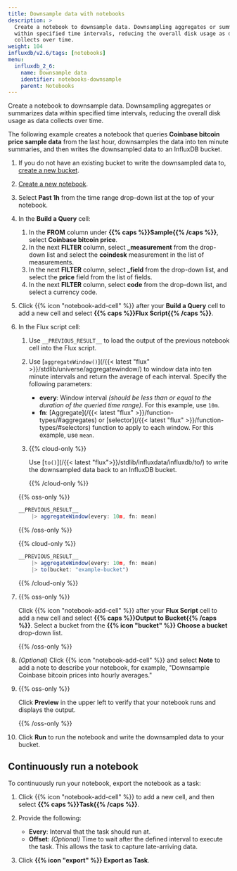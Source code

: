 ```yaml
---
title: Downsample data with notebooks
description: >
  Create a notebook to downsample data. Downsampling aggregates or summarizes data
  within specified time intervals, reducing the overall disk usage as data
  collects over time.
weight: 104
influxdb/v2.6/tags: [notebooks]
menu:
  influxdb_2_6:
    name: Downsample data
    identifier: notebooks-downsample
    parent: Notebooks
---
```


Create a notebook to downsample data. Downsampling aggregates or summarizes data
within specified time intervals, reducing the overall disk usage as data
collects over time.

The following example creates a notebook that queries **Coinbase bitcoin price
sample data** from the last hour, downsamples the data into ten minute summaries,
and then writes the downsampled data to an InfluxDB bucket.

1.  If you do not have an existing bucket to write the downsampled data to,
    [create a new bucket](/influxdb/v2.6/organizations/buckets/create-bucket/).
2.  [Create a new notebook](/influxdb/v2.6/notebooks/create-notebook/).
3.  Select **Past 1h** from the time range drop-down list at the top of your notebook.
4.  In the **Build a Query** cell:

    1.  In the **FROM** column under **{{% caps %}}Sample{{% /caps %}}**,
        select **Coinbase bitcoin price**.
    2.  In the next **FILTER** column, select **_measurement** from the drop-down list
        and select the **coindesk** measurement in the list of measurements.
    3.  In the next **FILTER** column, select **_field** from the drop-down list,
        and select the **price** field from the list of fields.
    4.  In the next **FILTER** column, select **code** from the drop-down list,
        and select a currency code.

5.  Click {{% icon "notebook-add-cell" %}} after your **Build a Query** cell to 
    add a new cell and select **{{% caps %}}Flux Script{{% /caps %}}**.

6.  In the Flux script cell:
    
    1.  Use `__PREVIOUS_RESULT__` to load the output of the previous notebook
        cell into the Flux script.
    2.  Use [`aggregateWindow()`](/{{< latest "flux" >}}/stdlib/universe/aggregatewindow/)
        to window data into ten minute intervals and return the average of each interval.
        Specify the following parameters:

        - **every**: Window interval _(should be less than or equal to the duration of the queried time range)_.
          For this example, use `10m`.
        - **fn**: [Aggregate](/{{< latest "flux" >}}/function-types/#aggregates)
          or [selector](/{{< latest "flux" >}}/function-types/#selectors) function
          to apply to each window.
          For this example, use `mean`.

    3.  {{% cloud-only %}}
        
        Use [`to()`](/{{< latest "flux">}}/stdlib/influxdata/influxdb/to/)
        to write the downsampled data back to an InfluxDB bucket.

        {{% /cloud-only %}}
    
    {{% oss-only %}}

    ```js
    __PREVIOUS_RESULT__
        |> aggregateWindow(every: 10m, fn: mean)
    ```
    {{% /oss-only %}}

    {{% cloud-only %}}

    ```js
    __PREVIOUS_RESULT__
        |> aggregateWindow(every: 10m, fn: mean)
        |> to(bucket: "example-bucket")
    ```
    {{% /cloud-only %}}

7.  {{% oss-only %}}
    
    Click {{% icon "notebook-add-cell" %}} after your **Flux Script** cell to 
    add a new cell and select **{{% caps %}}Output to Bucket{{% /caps %}}**.
    Select a bucket from the **{{% icon "bucket" %}} Choose a bucket**
    drop-down list. 

    {{% /oss-only %}}
    
8.  _(Optional)_ Click {{% icon "notebook-add-cell" %}} and select **Note** to
    add a note to describe your notebook, for example, 
 "Downsample Coinbase bitcoin prices into hourly averages."
9.  {{% oss-only %}}

    Click **Preview** in the upper left to verify that your notebook runs and displays the output.
    
    {{% /oss-only %}}
10. Click **Run** to run the notebook and write the downsampled data to your bucket.

## Continuously run a notebook
To continuously run your notebook, export the notebook as a task:

1.  Click {{% icon "notebook-add-cell" %}} to add a new cell, and then select
    **{{% caps %}}Task{{% /caps %}}**.
2.  Provide the following:

    - **Every**: Interval that the task should run at.
    - **Offset**: _(Optional)_ Time to wait after the defined interval to execute the task.
      This allows the task to capture late-arriving data.

3.  Click **{{% icon "export" %}} Export as Task**.

